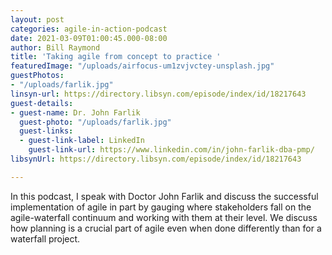 ```yaml
---
layout: post
categories: agile-in-action-podcast
date: 2021-03-09T01:00:45.000-08:00
author: Bill Raymond
title: 'Taking agile from concept to practice '
featuredImage: "/uploads/airfocus-um1zvjvctey-unsplash.jpg"
guestPhotos:
- "/uploads/farlik.jpg"
linsyn-url: https://directory.libsyn.com/episode/index/id/18217643
guest-details:
- guest-name: Dr. John Farlik
  guest-photo: "/uploads/farlik.jpg"
  guest-links:
  - guest-link-label: LinkedIn
    guest-link-url: https://www.linkedin.com/in/john-farlik-dba-pmp/
libsynUrl: https://directory.libsyn.com/episode/index/id/18217643

---
```

In this podcast, I speak with Doctor John Farlik and discuss the successful implementation of agile in part by gauging where stakeholders fall on the agile-waterfall continuum and working with them at their level. We discuss how planning is a crucial part of agile even when done differently than for a waterfall project.